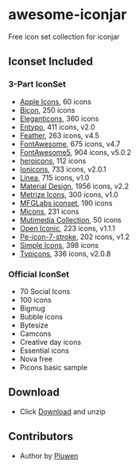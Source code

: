 # awesome-iconjar
Free icon set collection for iconjar

## Iconset Included

### 3-Part IconSet
* [Apple Icons](http://www.webalys.com/), 60 icons
* [Bicon](http://bicon.lab.themebucket.net), 250 icons
* [Eleganticons](https://github.com/josephnle/elegant-icons), 360 icons
* [Entypo](http://www.entypo.com/), 411 icons, v2.0
* [Feather](https://feathericons.com), 263 icons, v4.5
* [FontAwesome](https://github.com/FortAwesome/Font-Awesome), 675 icons, v4.7
* [FontAwesome5](https://fontawesome.com), 904 icons, v5.0.2
* [heroicons](https://github.com/sschoger/heroicons-ui), 112 icons
* [Ionicons](https://github.com/driftyco/ionicons), 733 icons, v2.0.1
* [Linea](http://linea.io/), 715 icons, v1.0
* [Material Design](https://github.com/google/material-design-icons), 1956 icons, v2.2
* [Metrize Icons](http://www.alessioatzeni.com/metrize-icons/), 300 icons, v1.0
* [MFGLabs iconset](https://github.com/MfgLabs/mfglabs-iconset), 190 icons
* [Micons](https://dribbble.com/shots/2071168-231-Icon-Set), 231 icons
* [Mutimedia Collection](), 50 icons
* [Open Iconic](https://github.com/iconic/open-iconic), 223 icons, v1.1.1
* [Pe-icon-7-stroke](http://themes-pixeden.com/font-demos/7-stroke/), 202 icons, v1.2
* [Simple Icons](https://simpleicons.org/), 398 icons
* [Typicons](https://github.com/stephenhutchings/typicons.font), 336 icons, v2.0.8

### Official IconSet
* 70 Social Icons
* 100 icons
* Bigmug
* Bubble icons
* Bytesize
* Camcons
* Creative day icons
* Essential icons
* Nova free
* Picons basic sample

## Download
* Click [Download](https://github.com/pluwen/awesome-iconjar/archive/master.zip) and unzip

## Contributors
* Author by [Pluwen](https://twitter.com/pluwen)
